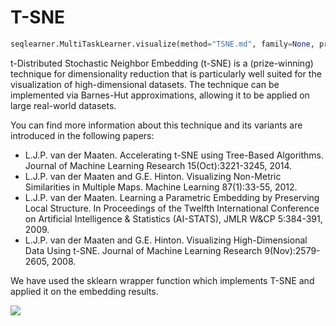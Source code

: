 # T-SNE
```python
seqlearner.MultiTaskLearner.visualize(method="TSNE.md", family=None, proportion=1.5)
```
t-Distributed Stochastic Neighbor Embedding (t-SNE) is a (prize-winning) technique for dimensionality reduction that is particularly well suited for the visualization of high-dimensional datasets. 
The technique can be implemented via Barnes-Hut approximations, allowing it to be applied on large real-world datasets. 

You can find more information about this technique and its variants are introduced in the following papers:
- L.J.P. van der Maaten. Accelerating t-SNE using Tree-Based Algorithms. Journal of Machine Learning Research 15(Oct):3221-3245, 2014.
- L.J.P. van der Maaten and G.E. Hinton. Visualizing Non-Metric Similarities in Multiple Maps. Machine Learning 87(1):33-55, 2012. 
- L.J.P. van der Maaten. Learning a Parametric Embedding by Preserving Local Structure. In Proceedings of the Twelfth International Conference on Artificial Intelligence & Statistics (AI-STATS), JMLR W&CP 5:384-391, 2009.
- L.J.P. van der Maaten and G.E. Hinton. Visualizing High-Dimensional Data Using t-SNE. Journal of Machine Learning Research 9(Nov):2579-2605, 2008.

We have used the sklearn wrapper function which implements T-SNE and applied it on the embedding results.

![](TSNE_sum.png)
